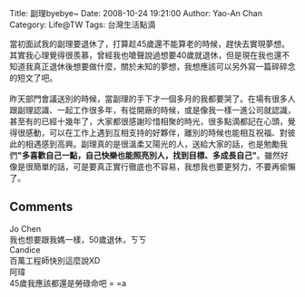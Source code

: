 Title: 副理byebye~
Date: 2008-10-24 19:21:00
Author: Yao-An Chan
Category: Life@TW
Tags: 台灣生活點滴


<div class='post'>
當初面試我的副理要退休了，打算趁45歲還不能算老的時候，趕快去實現夢想。其實我心理覺得很羨慕，曾經我也嗆聲說過想要40歲就退休，但是現在我也還不知道我真正退休後想要做什麼，關於未知的夢想，我想應該可以另外寫一篇碎碎念的短文了吧。<br /><br />昨天部門會議送別的時候，當副理的手下才一個多月的我都要哭了。在場有很多人跟副理認識、一起工作很多年，有從開廠的時候，或是像我一樣一進公司就認識，甚至有的已經十幾年了，大家都很感謝珍惜相聚的時光，很多點滴都記在心頭，覺得很感動，可以在工作上遇到互相支持的好夥伴，離別的時候也能相互祝福、對彼此的相遇感到高興。副理真的是很溫柔又陽光的人，送給大家的話，也是勉勵我們<span style="font-weight: bold;">"多喜歡自己一點，自己快樂也能照亮別人，找到目標、多成長自己"</span>。雖然好像是很簡單的話，可是要真正實行徹底也不容易，我想我也要更努力，不要再偷懶了。</div>
<h2>Comments</h2>
<div class='comments'>
<div class='comment'>
<div class='author'>Jo Chen</div>
<div class='content'>
我也想要跟我媽一樣，50歲退休，ㄎㄎ</div>
</div>
<div class='comment'>
<div class='author'>Candice</div>
<div class='content'>
百萬工程師快別這麼說XD</div>
</div>
<div class='comment'>
<div class='author'>阿瑋</div>
<div class='content'>
45歲我應該都還是勞碌命吧 = =a</div>
</div>
</div>
